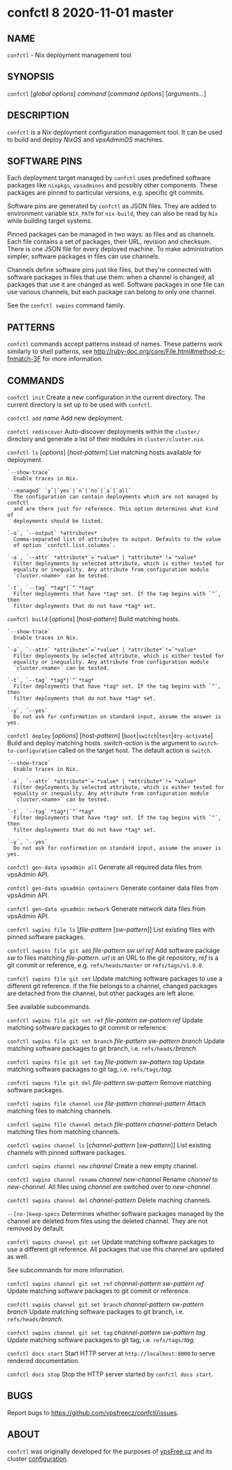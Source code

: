 # confctl 8                       2020-11-01                             master

## NAME
`confctl` - Nix deployment management tool

## SYNOPSIS
`confctl` [*global options*] *command* [*command options*] [*arguments...*]

## DESCRIPTION
`confctl` is a Nix deployment configuration management tool. It can be used to
build and deploy *NixOS* and *vpsAdminOS* machines.

## SOFTWARE PINS
Each deployment target managed by `confctl` uses predefined software packages
like `nixpkgs`, `vpsadminos` and possibly other components. These packages
are pinned to particular versions, e.g. specific git commits.

Software pins are generated by `confctl` as JSON files. They are added to
environment variable `NIX_PATH` for `nix-build`, they can also be read by `Nix`
while building target systems.

Pinned packages can be managed in two ways: as files and as channels. Each file
contains a set of packages, their URL, revision and checksum. There is
one JSON file for every deployed machine. To make administration simpler,
software packages in files can use channels.

Channels define software pins just like files, but they're connected with software
packages in files that use them: when a channel is changed, all packages that
use it are changed as well. Software packages in one file can use various
channels, but each package can belong to only one channel.

See the `confctl swpins` command family.

## PATTERNS
`confctl` commands accept patterns instead of names. These patterns work
similarly to shell patterns, see
<http://ruby-doc.org/core/File.html#method-c-fnmatch-3F> for more
information.

## COMMANDS
`confctl init`
  Create a new configuration in the current directory. The current directory
  is set up to be used with `confctl`.

`confctl add` *name*
  Add new deployment.

`confctl rediscover`
  Auto-discover deployments within the `cluster/` directory and generate a list
  of their modules in `cluster/cluster.nix`.

`confctl ls` [*options*] [*host-pattern*]
  List matching hosts available for deployment.

    `--show-trace`
      Enable traces in Nix.

    `--managed` `y`|`yes`|`n`|`no`|`a`|`all`
      The configuration can contain deployments which are not managed by confctl
      and are there just for reference. This option determines what kind of
      deployments should be listed.

    `-o`, `--output` *attributes*
      Comma-separated list of attributes to output. Defaults to the value
      of option `confctl.list.columns`.

    `-a`, `--attr` *attribute*`=`*value* | *attribute*`!=`*value*
      Filter deployments by selected attribute, which is either tested for
      equality or inequality. Any attribute from configuration module
      `cluster.<name>` can be tested.

    `-t`, `--tag` *tag*|`^`*tag*
      Filter deployments that have *tag* set. If the tag begins with `^`, then
      filter deployments that do not have *tag* set.

`confctl build` [*options*] [*host-pattern*]
  Build matching hosts.

    `--show-trace`
      Enable traces in Nix.

    `-a`, `--attr` *attribute*`=`*value* | *attribute*`!=`*value*
      Filter deployments by selected attribute, which is either tested for
      equality or inequality. Any attribute from configuration module
      `cluster.<name>` can be tested.

    `-t`, `--tag` *tag*|`^`*tag*
      Filter deployments that have *tag* set. If the tag begins with `^`, then
      filter deployments that do not have *tag* set.

    `-y`, `--yes`
      Do not ask for confirmation on standard input, assume the answer is yes.

`confctl deploy` [*options*] [*host-pattern*] [`boot`|`switch`|`test`|`dry-activate`]
  Build and deploy matching hosts. *switch-action* is the argument to
  `switch-to-configuration` called on the target host. The default action
  is `switch`.

    `--show-trace`
      Enable traces in Nix.

    `-a`, `--attr` *attribute*`=`*value* | *attribute*`!=`*value*
      Filter deployments by selected attribute, which is either tested for
      equality or inequality. Any attribute from configuration module
      `cluster.<name>` can be tested.

    `-t`, `--tag` *tag*|`^`*tag*
      Filter deployments that have *tag* set. If the tag begins with `^`, then
      filter deployments that do not have *tag* set.

    `-y`, `--yes`
      Do not ask for confirmation on standard input, assume the answer is yes.

`confctl gen-data vpsadmin all`
  Generate all required data files from vpsAdmin API.

`confctl gen-data vpsadmin containers`
  Generate container data files from vpsAdmin API.

`confctl gen-data vpsadmin network`
  Generate network data files from vpsAdmin API.

`confctl swpins file ls` [*file-pattern* [*sw-pattern*]]
  List existing files with pinned software packages.

`confctl swpins file git add` *file-pattern* *sw* *url* *ref*
  Add software package *sw* to files matching *file-pattern*. *url* is an URL to
  the git repository, *ref* is a git commit or reference, e.g. `refs/heads/master`
  or `refs/tags/v1.0.0`.

`confctl swpins file git set`
  Update matching software packages to use a different git reference. If the
  file belongs to a channel, changed packages are detached from the channel, but
  other packages are left alone.

  See available subcommands.

`confctl swpins file git set ref` *file-pattern* *sw-pattern* *ref*
  Update matching software packages to git commit or reference.

`confctl swpins file git set branch` *file-pattern* *sw-pattern* *branch*
  Update matching software packages to git branch, i.e. `refs/heads/`*branch*.

`confctl swpins file git set tag` *file-pattern* *sw-pattern* *tag*
  Update matching software packages to git tag, i.e. `refs/tags/`*tag*.

`confctl swpins file git del` *file-pattern* *sw-pattern*
  Remove matching software packages.

`confctl swpins file channel use` *file-pattern* *channel-pattern*
  Attach matching files to matching channels.

`confctl swpins file channel detach` *file-pattern* *channel-pattern*
  Detach matching files from matching channels.

`confctl swpins channel ls` [*channel-pattern* [*sw-pattern*]]
  List existing channels with pinned software packages.

`confctl swpins channel new` *channel*
 Create a new empty channel.

`confctl swpins channel rename` *channel* *new-channel*
  Rename *channel* to *new-channel*. All files using *channel* are switched over
  to *new-channel*.

`confctl swpins channel del` *channel-pattern*
 Delete maching channels.

   `--[no-]keep-specs`
     Determines whether software packages managed by the channel are deleted
     from files using the deleted channel. They are not removed by default.

`confctl swpins channel git set`
  Update matching software packages to use a different git reference. All
  packages that use this channel are updated as well.

  See subcommands for more information.

`confctl swpins channel git set ref` *channel-pattern* *sw-pattern* *ref*
  Update matching software packages to git commit or reference.

`confctl swpins channel git set branch` *channel-pattern* *sw-pattern* *branch*
  Update matching software packages to git branch, i.e. `refs/heads/`*branch*.

`confctl swpins channel git set tag` *channel-pattern* *sw-pattern* *tag*
  Update matching software packages to git tag, i.e. `refs/tags/`*tag*.

`confctl docs start`
  Start HTTP server at `http://localhost:8000` to serve rendered documentation.

`confctl docs stop`
  Stop the HTTP server started by `confctl docs start`.

## BUGS
Report bugs to https://github.com/vpsfreecz/confctl/issues.

## ABOUT
`confctl` was originally developed for the purposes of
[vpsFree.cz](https://vpsfree.org) and its cluster 
[configuration](https://github.com/vpsfreecz/vpsfree-cz-configuration).
